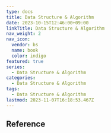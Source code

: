 ```yaml
---
type: docs
title: Data Structure & Algorithm
date: 2023-10-15T12:46:00+09:00
linkTitle: Data Structure & Algorithm
nav_weight: 2
nav_icon:
  vendor: bs
  name: book
  color: indigo
featured: true
series:
  - Data Structure & Algorithm
categories:
  - Data Structure & Algorithm
tags:
  - Data Structure & Algorithm
lastmod: 2023-11-07T16:18:53.467Z
---
```


## Reference
